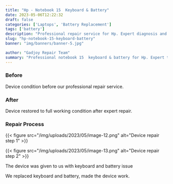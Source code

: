 ```yaml
---
title: "Hp - Notebook 15  Keyboard & Battery"
date: 2023-05-06T12:22:32
draft: false
categories: ['Laptops', 'Battery Replacement']
tags: ['battery']
description: "Professional repair service for Hp. Expert diagnosis and quality repairs in Bangalore."
slug: "hp-notebook-15-keyboard-battery"
banner: "img/banners/banner-5.jpg"

author: "Gadjoy Repair Team"
summary: "Professional notebook 15  keyboard & battery for Hp. Expert technicians, quality parts, warranty included."
---
```



### Before

Device condition before our professional repair service.

### After

Device restored to full working condition after expert repair.

### Repair Process

{{< figure src="/img/uploads/2023/05/image-12.png" alt="Device repair step 1" >}}

{{< figure src="/img/uploads/2023/05/image-13.png" alt="Device repair step 2" >}}


The device was given to us with keyboard and battery issue

We replaced keyboard and battery, made the device work.